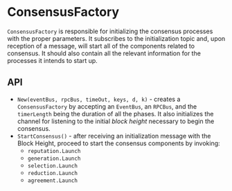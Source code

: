 # ConsensusFactory

`ConsensusFactory` is responsible for initializing the consensus processes with the proper parameters. It subscribes to the initialization topic and, upon reception of a message, will start all of the components related to consensus. It should also contain all the relevant information for the processes it intends to start up.

## API

* `New(eventBus, rpcBus, timeOut, keys, d, k)` - creates a `ConsensusFactory` by accepting an `EventBus`, an `RPCBus`, and the `timerLength` being the duration of all the phases. It also initializes the channel for listening to the initial _block height_ necessary to begin the consensus.
* `StartConsensus()` - after receiving an initialization message with the Block Height, proceed to start the consensus components by invoking:
  * `reputation.Launch`
  * `generation.Launch`
  * `selection.Launch`
  * `reduction.Launch`
  * `agreement.Launch`

